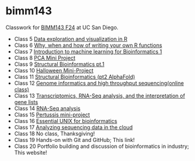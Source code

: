# bimm143
Classwork for [BIMM143 F24](https://bioboot.github.io/bimm143_F24/) at UC San Diego.

- Class 5 [Data exploration and visualization in R](https://github.com/ckw002/bimm143/blob/main/class05/class05.md)
- Class 6 [Why, when and how of writing your own R functions](https://github.com/ckw002/bimm143/blob/main/class06/class06.md)
- Class 7 [Introduction to machine learning for Bioinformatics 1](https://github.com/ckw002/bimm143/blob/main/class07/class07.md)
- Class 8 [PCA Mini Project](https://github.com/ckw002/bimm143/blob/main/class%2008/class08.pdf)
- Class 9 [Structural Bioinformatics pt.1](https://github.com/ckw002/bimm143/blob/main/class09/class-09.pdf)
- Class 10 [Halloween Mini-Project](https://github.com/ckw002/bimm143/blob/main/class10/class10%20lab.pdf)
- Class 11 [Structural Bioinformatics (pt2 AlphaFold)](https://github.com/ckw002/bimm143/blob/main/class11/class11.pdf)
- Class 12 [Genome informatics and high throughput sequencing(online class)]()
- Class 13 [Transcriptomics, RNA-Seq analysis, and the interpretation of gene lists](https://github.com/ckw002/bimm143/blob/main/class13/class13.pdf)
- Class 14 [RNA-Seq analysis](https://github.com/ckw002/bimm143/blob/main/class%2014/c14.pdf)
- Class 15 [Pertussis mini-project](https://github.com/ckw002/bimm143/blob/main/class%2015/class-15.pdf)
- Class 16 [Essential UNIX for bioinformatics](https://github.com/ckw002/bimm143/blob/main/class16/class16.Rproj)
- Class 17 [Analyzing sequencing data in the cloud](https://github.com/ckw002/bimm143/blob/main/class17/class17.Rproj)
- Class 18 No class, Thanksgiving!
- Class 19 Hands-on with Git and GitHub; This link!
- Class 20 Portfolio building and discussion of bioinformatics in industry; This website!
